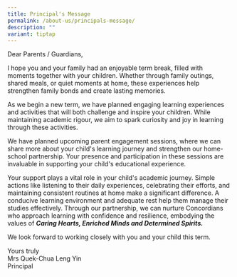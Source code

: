 ```yaml
---
title: Principal's Message
permalink: /about-us/principals-message/
description: ""
variant: tiptap
---
```

<p>Dear Parents / Guardians,</p>
<p>I hope you and your family had an enjoyable term break, filled with moments
together with your children. Whether through family outings, shared meals,
or quiet moments at home, these experiences help strengthen family bonds
and create lasting memories.</p>
<p>As we begin a new term, we have planned engaging learning experiences
and activities that will both challenge and inspire your children. While
maintaining academic rigour, we aim to spark curiosity and joy in learning
through these activities.</p>
<p>We have planned upcoming parent engagement sessions, where we can share
more about your child's learning journey and strengthen our home-school
partnership. Your presence and participation in these sessions are invaluable
in supporting your child's educational experience.</p>
<p>Your support plays a vital role in your child's academic journey. Simple
actions like listening to their daily experiences, celebrating their efforts,
and maintaining consistent routines at home make a significant difference.
A conducive learning environment and adequate rest help them manage their
studies effectively. Through our partnership, we can nurture Concordians
who approach learning with confidence and resilience, embodying the values
of <strong><em>Caring Hearts, Enriched Minds and Determined Spirits.</em></strong>
</p>
<p>We look forward to working closely with you and your child this term.</p>
<p></p>
<p>Yours truly
<br>Mrs Quek-Chua Leng Yin
<br>Principal</p>
<p></p>
<p></p>
<p></p>
<p></p>
<p></p>
<h2></h2>
<p></p>